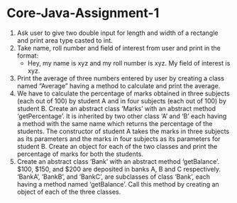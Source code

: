 # Core-Java-Assignment-1
1. Ask user to give two double input for length and width of a rectangle and print area type casted to int.
2. Take name, roll number and field of interest from user and print in the format:
    - Hey, my name is xyz and my roll number is xyz. My field of interest is xyz.
3. Print the average of three numbers entered by user by creating a class named “Average” having a method to calculate and print the average.
4. We have to calculate the percentage of marks obtained in three subjects (each out of 100) by student A and in four subjects (each out of 100) by student B. Create an abstract class ‘Marks’ with an abstract method ‘getPercentage’. It is inherited by two other class ‘A’ and ‘B’ each having a method with the same name which returns the percentage of the students. The constructor of student A takes the marks in three subjects as its parameters and the marks in four subjects as its parameters for student B. Create an object for each of the two classes and print the percentage of marks for both the students.
5. Create an abstract class ‘Bank’ with an abstract method ‘getBalance’. $100, $150, and $200 are deposited in banks A, B and C respectively. ‘BankA’, ‘BankB’, and ‘BankC’, are subclasses of class ‘Bank’, each having a method named ‘getBalance’. Call this method by creating an object of each of the three classes.
